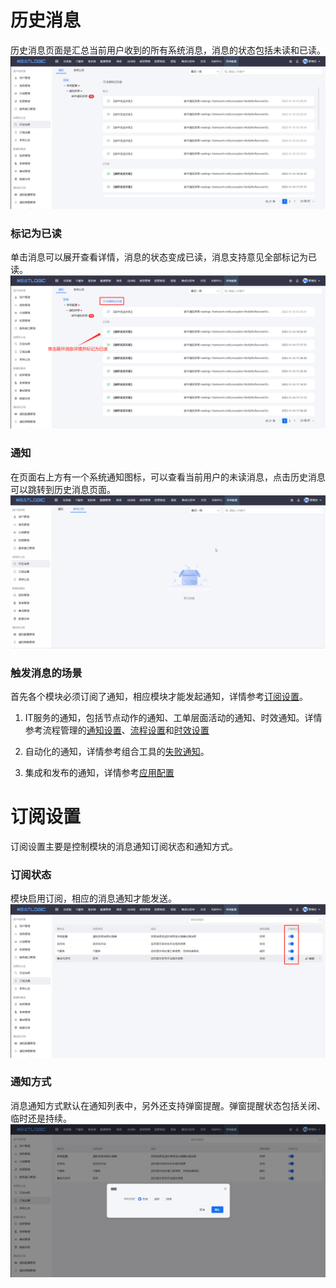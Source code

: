 # 历史消息
历史消息页面是汇总当前用户收到的所有系统消息，消息的状态包括未读和已读。
![](README_IMAGES/messagesAnnouncements/message.png)

### 标记为已读
单击消息可以展开查看详情，消息的状态变成已读，消息支持意见全部标记为已读。
![](README_IMAGES/messagesAnnouncements/mark_read.png)

### 通知
在页面右上方有一个系统通知图标，可以查看当前用户的未读消息，点击历史消息可以跳转到历史消息页面。
![](README_IMAGES/messagesAnnouncements/history_message.gif)

### 触发消息的场景
首先各个模块必须订阅了通知，相应模块才能发起通知，详情参考[订阅设置](#订阅设置)。
1. IT服务的通知，包括节点动作的通知、工单层面活动的通知、时效通知。详情参考流程管理的[通知设置](../2.IT服务/流程管理/流程管理.md/#节点设置)、[流程设置](../2.IT服务/流程管理/流程管理.md/#流程设置)和[时效设置](../2.IT服务/流程管理/流程管理.md/#时效设置)

2. 自动化的通知，详情参考组合工具的[失败通知](../5.自动化/组合工具/组合工具.md/#失败通知)。

3. 集成和发布的通知，详情参考[应用配置](../6.集成与发布/应用配置.md/#应用层)

# 订阅设置
订阅设置主要是控制模块的消息通知订阅状态和通知方式。

### 订阅状态
模块启用订阅，相应的消息通知才能发送。
![](README_IMAGES/messagesAnnouncements/subscription_status.png)

### 通知方式
消息通知方式默认在通知列表中，另外还支持弹窗提醒。弹窗提醒状态包括关闭、临时还是持续。
![](README_IMAGES/messagesAnnouncements/popup_reminder.png)